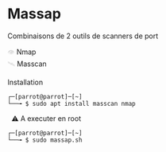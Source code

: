 # Massap

Combinaisons de 2 outils de scanners de port

<span style="color: #dddddd;">👁️</span> Nmap  
<span style="color: #dddddd;">🛰️</span> Masscan

Installation 

```
┌─[parrot@parrot]─[~]
└──╼ $ sudo apt install masscan nmap
```
&nbsp;
⚠️ A executer en root

```
┌─[parrot@parrot]─[~]
└──╼ $ sudo massap.sh
```





